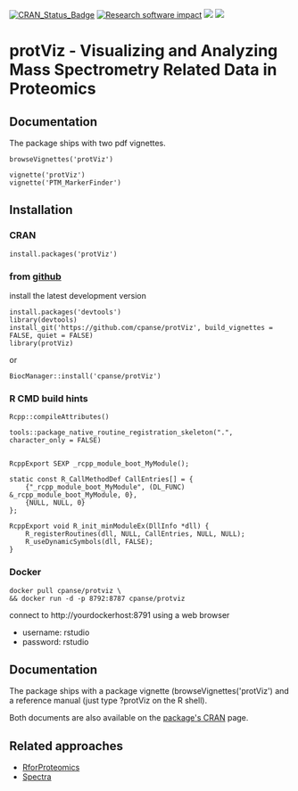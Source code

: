 [![CRAN_Status_Badge](http://www.r-pkg.org/badges/version/protViz)](https://cran.r-project.org/package=protViz)
[![Research software impact](http://depsy.org/api/package/cran/protViz/badge.svg)](http://depsy.org/package/r/protViz)
[![](http://cranlogs.r-pkg.org/badges/grand-total/protViz)](https://cran.r-project.org/package=protViz)
[![](http://cranlogs.r-pkg.org/badges/protViz)](https://cran.r-project.org/package=protViz)

# protViz - Visualizing and Analyzing Mass Spectrometry Related Data in Proteomics

## Documentation

The package ships with two pdf vignettes.

```
browseVignettes('protViz')

vignette('protViz')
vignette('PTM_MarkerFinder')
```

## Installation

### CRAN

```
install.packages('protViz')
```


### from [github](https://github.com/cpanse/protViz)

install the latest development version

```{r}
install.packages('devtools')
library(devtools)
install_git('https://github.com/cpanse/protViz', build_vignettes = FALSE, quiet = FALSE)
library(protViz)
```

or

```{r}
BiocManager::install('cpanse/protViz')
```

### R CMD build hints


```{r}
Rcpp::compileAttributes()

tools::package_native_routine_registration_skeleton(".", character_only = FALSE)


RcppExport SEXP _rcpp_module_boot_MyModule();

static const R_CallMethodDef CallEntries[] = {
    {"_rcpp_module_boot_MyModule", (DL_FUNC) &_rcpp_module_boot_MyModule, 0},
    {NULL, NULL, 0}
};

RcppExport void R_init_minModuleEx(DllInfo *dll) {
    R_registerRoutines(dll, NULL, CallEntries, NULL, NULL);
    R_useDynamicSymbols(dll, FALSE);
}

```

### Docker

```
docker pull cpanse/protviz \
&& docker run -d -p 8792:8787 cpanse/protviz     
```

connect to http://yourdockerhost:8791  using a web browser

* username: rstudio
* password: rstudio


## Documentation

The package ships with a package vignette (browseVignettes('protViz') and a reference manual (just type ?protViz on the R shell).

Both documents are also available on the [package's CRAN](https://CRAN.R-project.org/package=protViz) page.


## Related approaches

* [RforProteomics](http://bioconductor.org/packages/RforProteomics/)
* [Spectra](https://github.com/rformassspectrometry/Spectra)
